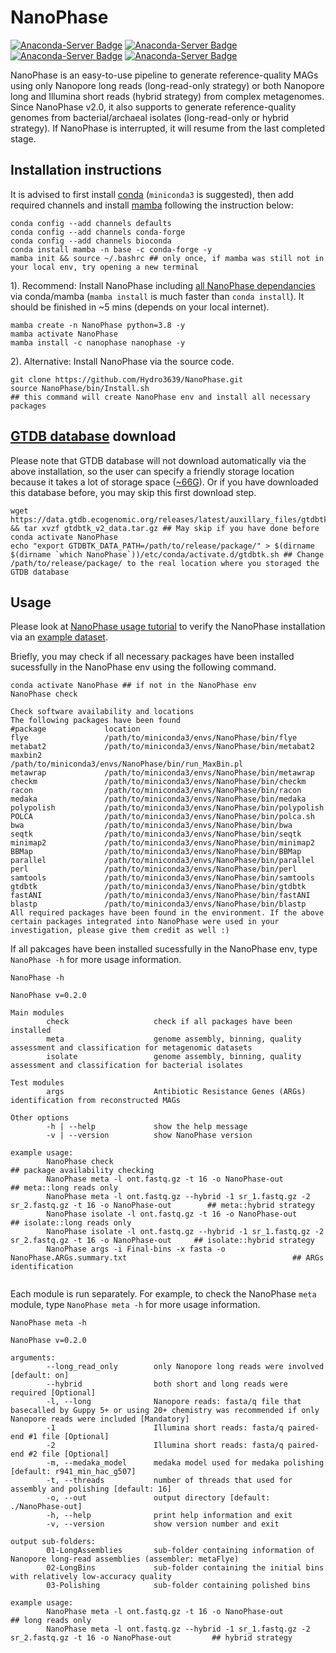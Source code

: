 # NanoPhase
[![Anaconda-Server Badge](https://anaconda.org/nanophase/nanophase/badges/platforms.svg)](https://anaconda.org/nanophase/nanophase)
[![Anaconda-Server Badge](https://anaconda.org/nanophase/nanophase/badges/version.svg)](https://anaconda.org/nanophase/nanophase)
[![Anaconda-Server Badge](https://anaconda.org/nanophase/nanophase/badges/downloads.svg)](https://anaconda.org/nanophase/nanophase)
[![Anaconda-Server Badge](https://anaconda.org/nanophase/nanophase/badges/installer/conda.svg)](https://conda.anaconda.org/nanophase)


NanoPhase is an easy-to-use pipeline to generate reference-quality MAGs using only Nanopore long reads (long-read-only strategy) or both Nanopore long and Illumina short reads (hybrid strategy) from complex metagenomes. Since NanoPhase v2.0, it also supports to generate reference-quality genomes from bacterial/archaeal isolates (long-read-only or hybrid strategy). If NanoPhase is interrupted, it will resume from the last completed stage.

## Installation instructions
It is advised to first install [conda](https://docs.conda.io/en/latest/miniconda.html) (`miniconda3` is suggested), then add required channels and install [mamba](https://github.com/mamba-org/mamba) following the instruction below:
```
conda config --add channels defaults
conda config --add channels conda-forge
conda config --add channels bioconda
conda install mamba -n base -c conda-forge -y
mamba init && source ~/.bashrc ## only once, if mamba was still not in your local env, try opening a new terminal
```
1). Recommend: Install NanoPhase including [all NanoPhase dependancies](https://github.com/Hydro3639/NanoPhase/blob/main/dependancy.md) via conda/mamba (`mamba install` is much faster than `conda install`). It should be finished in ~5 mins (depends on your local internet).
```
mamba create -n NanoPhase python=3.8 -y
mamba activate NanoPhase
mamba install -c nanophase nanophase -y
```
2). Alternative: Install NanoPhase via the source code.
```
git clone https://github.com/Hydro3639/NanoPhase.git
source NanoPhase/bin/Install.sh
## this command will create NanoPhase env and install all necessary packages
```
## [GTDB database](https://gtdb.ecogenomic.org/downloads) download
Please note that GTDB database will not download automatically via the above installation, so the user can specify a friendly storage location because it takes a lot of storage space ([~66G](https://ecogenomics.github.io/GTDBTk/installing/index.html#installing-third-party-software:~:text=GTDB%2DTk%20requires%20~66G%20of%20external%20data%20that%20needs%20to%20be%20downloaded%20and%20unarchived%3A)). Or if you have downloaded this database before, you may skip this first download step.
```
wget https://data.gtdb.ecogenomic.org/releases/latest/auxillary_files/gtdbtk_v2_data.tar.gz && tar xvzf gtdbtk_v2_data.tar.gz ## May skip if you have done before
conda activate NanoPhase
echo "export GTDBTK_DATA_PATH=/path/to/release/package/" > $(dirname $(dirname `which NanoPhase`))/etc/conda/activate.d/gtdbtk.sh ## Change /path/to/release/package/ to the real location where you storaged the GTDB database
```
## Usage
Please look at [NanoPhase usage tutorial](https://github.com/Hydro3639/NanoPhase/blob/main/Usage_tutorial.md) to verify the NanoPhase installation via an [example dataset](https://github.com/example-data/np-example).

Briefly, you may check if all necessary packages have been installed sucessfully in the NanoPhase env using the following command.
```
conda activate NanoPhase ## if not in the NanoPhase env
NanoPhase check

Check software availability and locations
The following packages have been found
#package             location
flye                 /path/to/miniconda3/envs/NanoPhase/bin/flye
metabat2             /path/to/miniconda3/envs/NanoPhase/bin/metabat2
maxbin2              /path/to/miniconda3/envs/NanoPhase/bin/run_MaxBin.pl
metawrap             /path/to/miniconda3/envs/NanoPhase/bin/metawrap
checkm               /path/to/miniconda3/envs/NanoPhase/bin/checkm
racon                /path/to/miniconda3/envs/NanoPhase/bin/racon
medaka               /path/to/miniconda3/envs/NanoPhase/bin/medaka
polypolish           /path/to/miniconda3/envs/NanoPhase/bin/polypolish
POLCA                /path/to/miniconda3/envs/NanoPhase/bin/polca.sh
bwa                  /path/to/miniconda3/envs/NanoPhase/bin/bwa
seqtk                /path/to/miniconda3/envs/NanoPhase/bin/seqtk
minimap2             /path/to/miniconda3/envs/NanoPhase/bin/minimap2
BBMap                /path/to/miniconda3/envs/NanoPhase/bin/BBMap
parallel             /path/to/miniconda3/envs/NanoPhase/bin/parallel
perl                 /path/to/miniconda3/envs/NanoPhase/bin/perl
samtools             /path/to/miniconda3/envs/NanoPhase/bin/samtools
gtdbtk               /path/to/miniconda3/envs/NanoPhase/bin/gtdbtk
fastANI              /path/to/miniconda3/envs/NanoPhase/bin/fastANI
blastp               /path/to/miniconda3/envs/NanoPhase/bin/blastp
All required packages have been found in the environment. If the above certain packages integrated into NanoPhase were used in your investigation, please give them credit as well :)
```
If all pakcages have been installed sucessfully in the NanoPhase env, type `NanoPhase -h` for more usage information.
```
NanoPhase -h

NanoPhase v=0.2.0

Main modules
        check                   check if all packages have been installed
        meta                    genome assembly, binning, quality assessment and classification for metagenomic datasets
        isolate                 genome assembly, binning, quality assessment and classification for bacterial isolates

Test modules
        args                    Antibiotic Resistance Genes (ARGs) identification from reconstructed MAGs

Other options
        -h | --help             show the help message
        -v | --version          show NanoPhase version

example usage:
        NanoPhase check                                                                                         ## package availability checking
        NanoPhase meta -l ont.fastq.gz -t 16 -o NanoPhase-out                                                   ## meta::long reads only
        NanoPhase meta -l ont.fastq.gz --hybrid -1 sr_1.fastq.gz -2 sr_2.fastq.gz -t 16 -o NanoPhase-out        ## meta::hybrid strategy
        NanoPhase isolate -l ont.fastq.gz -t 16 -o NanoPhase-out                                                ## isolate::long reads only
        NanoPhase isolate -l ont.fastq.gz --hybrid -1 sr_1.fastq.gz -2 sr_2.fastq.gz -t 16 -o NanoPhase-out     ## isolate::hybrid strategy
        NanoPhase args -i Final-bins -x fasta -o NanoPhase.ARGs.summary.txt                                     ## ARGs identification
        
```
Each module is run separately. For example, to check the NanoPhase `meta` module, type `NanoPhase meta -h` for more usage information.
```
NanoPhase meta -h

NanoPhase v=0.2.0

arguments:
        --long_read_only        only Nanopore long reads were involved [default: on]
        --hybrid                both short and long reads were required [Optional]
        -l, --long              Nanopore reads: fasta/q file that basecalled by Guppy 5+ or using 20+ chemistry was recommended if only Nanopore reads were included [Mandatory]
        -1                      Illumina short reads: fasta/q paired-end #1 file [Optional]
        -2                      Illumina short reads: fasta/q paired-end #2 file [Optional]
        -m, --medaka_model      medaka model used for medaka polishing [default: r941_min_hac_g507]
        -t, --threads           number of threads that used for assembly and polishing [default: 16]
        -o, --out               output directory [default: ./NanoPhase-out]
        -h, --help              print help information and exit
        -v, --version           show version number and exit

output sub-folders:
        01-LongAssemblies       sub-folder containing information of Nanopore long-read assemblies (assembler: metaFlye)
        02-LongBins             sub-folder containing the initial bins with relatively low-accuracy quality
        03-Polishing            sub-folder containing polished bins

example usage:
        NanoPhase meta -l ont.fastq.gz -t 16 -o NanoPhase-out                                              ## long reads only
        NanoPhase meta -l ont.fastq.gz --hybrid -1 sr_1.fastq.gz -2 sr_2.fastq.gz -t 16 -o NanoPhase-out         ## hybrid strategy

```

